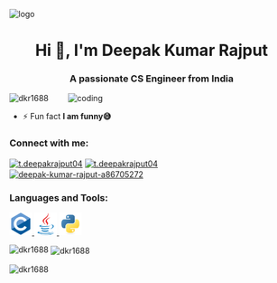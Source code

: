 ![logo](https://github.com/DKR1688/DKR1688/assets/141260848/30a7328c-3241-4579-9f96-8401e359d24f)


<h1 align="center">Hi 👋, I'm Deepak Kumar Rajput</h1>
<h3 align="center">A passionate CS Engineer from India</h3>

<img align="right" alt="coding" width="400" src="https://user-images.githubusercontent.com/55389276/140866485-8fb1c876-9a8f-4d6a-98dc-08c4981eaf70.gif">


<p align="left"> <img src="https://komarev.com/ghpvc/?username=dkr1688&label=Profile%20views&color=0e75b6&style=flat" alt="dkr1688" /> </p>

- ⚡ Fun fact **I am funny😅**

<h3 align="left">Connect with me:</h3>
<p align="left">
<a href="https://fb.com/t.deepakrajput04" target="blank"><img align="center" src="https://raw.githubusercontent.com/rahuldkjain/github-profile-readme-generator/master/src/images/icons/Social/facebook.svg" alt="t.deepakrajput04" height="30" width="40" /></a>
<a href="https://instagram.com/t.deepakrajput04" target="blank"><img align="center" src="https://raw.githubusercontent.com/rahuldkjain/github-profile-readme-generator/master/src/images/icons/Social/instagram.svg" alt="t.deepakrajput04" height="30" width="40" /></a>
<a href="https://www.linkedin.com/in/deepak-kumar-rajput-a86705272/"><img align="center" src="C:\Users\deepa\Downloads\vecteezy_linkedin-logo-png-linkedin-icon-transparent-png_18930480.png" alt="deepak-kumar-rajput-a86705272" height="30" width="40" /></a>
</p>

<h3 align="left">Languages and Tools:</h3>
<p align="left"> <a href="https://www.cprogramming.com/" target="_blank" rel="noreferrer"> <img src="https://raw.githubusercontent.com/devicons/devicon/master/icons/c/c-original.svg" alt="c" width="40" height="40"/> </a> <a href="https://www.java.com" target="_blank" rel="noreferrer"> <img src="https://raw.githubusercontent.com/devicons/devicon/master/icons/java/java-original.svg" alt="java" width="40" height="40"/> </a> <a href="https://www.python.org" target="_blank" rel="noreferrer"> <img src="https://raw.githubusercontent.com/devicons/devicon/master/icons/python/python-original.svg" alt="python" width="40" height="40"/> </a> </p>

<p><img align="left" src="https://github-readme-stats.vercel.app/api/top-langs?username=dkr1688&show_icons=true&locale=en&layout=compact" alt="dkr1688" /></p>

<p>&nbsp;<img align="center" src="https://github-readme-stats.vercel.app/api?username=dkr1688&show_icons=true&locale=en" alt="dkr1688" /></p>

<p><img align="center" src="https://github-readme-streak-stats.herokuapp.com/?user=dkr1688&" alt="dkr1688" /></p>
